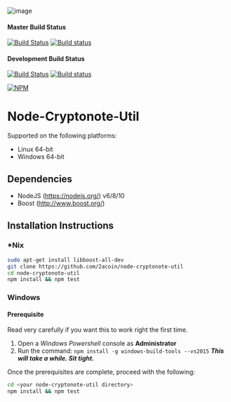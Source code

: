 ![image](https://i.imgur.com/fWVGDMA.png)

#### Master Build Status
[![Build Status](https://travis-ci.org/2acoin/node-cryptonote-util.svg?branch=master)](https://travis-ci.org/node-cryptonote-util/2acoin) [![Build status](https://ci.appveyor.com/api/projects/status/github/2acoin/node-cryptonote-util?branch=master&svg=true)](https://ci.appveyor.com/project/2acoin/node-cryptonote-util/branch/master)


#### Development Build Status
[![Build Status](https://travis-ci.org/2acoin/node-cryptonote-util.svg?branch=development)](https://travis-ci.org/node-cryptonote-util/2acoin) [![Build status](https://ci.appveyor.com/api/projects/status/github/2acoin/node-cryptonote-util?branch=development&svg=true)](https://ci.appveyor.com/project/2acoin/node-cryptonote-util/branch/development)

[![NPM](https://nodei.co/npm/2acoin-cryptonote-util.png?downloads=true&stars=true)](https://nodei.co/npm/2acoin-cryptonote-util/)

# Node-Cryptonote-Util

Supported on the following platforms:

* Linux 64-bit
* Windows 64-bit

## Dependencies

* NodeJS (https://nodejs.org/) v6/8/10
* Boost (http://www.boost.org/)

## Installation Instructions

### *Nix

```bash
sudo apt-get install libboost-all-dev
git clone https://github.com/2acoin/node-cryptonote-util
cd node-cryptonote-util
npm install && npm test
```

### Windows

#### Prerequisite

Read very carefully if you want this to work right the first time.

1) Open a *Windows Powershell* console as **Administrator**
2) Run the command: `npm install -g windows-build-tools --vs2015`
   ***This will take a while. Sit tight.***
   
Once the prerequisites are complete, proceed with the following:

```bash
cd <your node-cryptonote-util directory>
npm install && npm test
```
